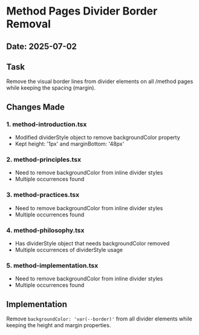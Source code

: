 # Method Pages Divider Border Removal

## Date: 2025-07-02

## Task
Remove the visual border lines from divider elements on all /method pages while keeping the spacing (margin).

## Changes Made

### 1. method-introduction.tsx
- Modified dividerStyle object to remove backgroundColor property
- Kept height: '1px' and marginBottom: '48px'

### 2. method-principles.tsx
- Need to remove backgroundColor from inline divider styles
- Multiple occurrences found

### 3. method-practices.tsx  
- Need to remove backgroundColor from inline divider styles
- Multiple occurrences found

### 4. method-philosophy.tsx
- Has dividerStyle object that needs backgroundColor removed
- Multiple occurrences of dividerStyle usage

### 5. method-implementation.tsx
- Need to remove backgroundColor from inline divider styles
- Multiple occurrences found

## Implementation
Remove `backgroundColor: 'var(--border)'` from all divider elements while keeping the height and margin properties.